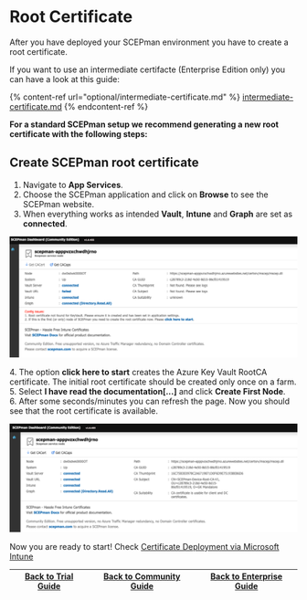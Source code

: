 # Root Certificate

After you have deployed your SCEPman environment you have to create a root certificate.

If you want to use an intermediate certifacte (Enterprise Edition only) you can have a look at this guide: 

{% content-ref url="optional/intermediate-certificate.md" %}
[intermediate-certificate.md](optional/intermediate-certificate.md)
{% endcontent-ref %}

**For a standard SCEPman setup we recommend generating a new root certificate with the following steps:**

## Create SCEPman root certificate

1. Navigate to **App Services**. 
2. Choose the SCEPman application and click on **Browse** to see the SCEPman website. 
3. When everything works as intended **Vault**, **Intune** and **Graph** are set as **connected**.

![](<../../.gitbook/assets/image (14) (1) (1) (1) (1) (1).png>)

4\. The option **click here to start** creates the Azure Key Vault RootCA certificate. The initial root certificate should be created only once on a farm. \
5\. Select **I have read the documentation\[...]** and click **Create First Node**.\
6\. After some seconds/minutes you can refresh the page. Now you should see that the root certificate is available.

![](<../../.gitbook/assets/image (15).png>)

Now you are ready to start! Check [Certificate Deployment via Microsoft Intune](../certificate-deployment/microsoft-intune/)

| [Back to Trial Guide](../scepman-deployment/trial-guide.md#step-3-create-root-certificate) | [Back to Community Guide](../scepman-deployment/community-guide.md#step-3-create-root-certificate) | ​[Back to Enterprise Guide​](../scepman-deployment/enterprise-guide.md#step-3-create-root-certificate) |
| ------------------------------------------------------------------------------------------ | -------------------------------------------------------------------------------------------------- | ------------------------------------------------------------------------------------------------------ |
